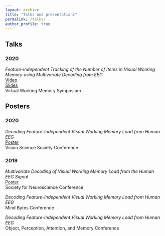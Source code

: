 ```yaml
---
layout: archive
title: "Talks and presentations"
permalink: /talks/
author_profile: true
---
```


## Talks<br/>
### 2020<br/>
*Feature-Independent Tracking of the Number of Items in Visual Working Memory using Multivariate Decoding from EEG*<br/>
[Video](https://www.youtube.com/watch?v=smdhRmxSA_c)<br/>
[Slides](https://docs.google.com/presentation/d/1fThOcczawe3LWS3fQMEk4E8q1OWTLhAI32Sk1qv-5hw/present?slide=id.g8812e3834f_1_56)<br/>
Virtual Working Memory Symposium 


## Posters<br/>
### 2020<br/>
*Decoding Feature-Independent Visual Working Memory Load from Human EEG*<br/>
[Poster](williamthyer.github.io/files/thyer_vss_2020.pdf)<br/>
Vision Science Society Conference

### 2019<br/>
*Multivariate Decoding of Visual Working Memory Load from the Human EEG Signal*<br/>
[Poster](williamthyer.github.io/files/Thyer_SfN_2019.pdf)<br/>
Society for Neuroscience Conference

*Decoding Feature-Independent Visual Working Memory Load from Human EEG*<br/>
Mind Bytes Conference

*Decoding Feature-Independent Visual Working Memory Load from Human EEG*<br/>
Object, Perception, Attention, and Memory Conference
